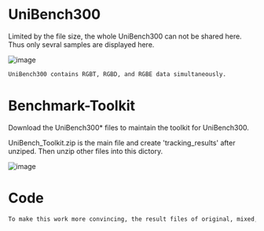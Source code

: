 # UniBench300

Limited by the file size, the whole UniBench300 can not be shared here.
Thus only sevral samples are displayed here.

![image](https://github.com/user-attachments/assets/0cfd89c1-33b2-48b1-97d0-a97e1ce9b500)

```bash
UniBench300 contains RGBT, RGBD, and RGBE data simultaneously.
```


# Benchmark-Toolkit

Download the UniBench300* files to maintain the toolkit for UniBench300.

UniBench_Toolkit.zip is the main file and create 'tracking_results' after unziped.
Then unzip other files into this dictory.

![image](https://github.com/user-attachments/assets/ed51426f-0c6b-462f-b977-5897185a77ab)

# Code

```bash
To make this work more convincing, the result files of original, mixed, and CL-boosted versions on LasHeR, DepthTrack, and VisEvent are provided. (SymTrack*)
```

